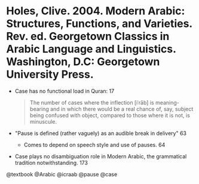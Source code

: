 # Holes, Clive. 2004. Modern Arabic: Structures, Functions, and Varieties. Rev. ed. Georgetown Classics in Arabic Language and Linguistics. Washington, D.C: Georgetown University Press.

- Case has no functional load in Quran: 17

  > The number of cases where the inflection [iʿrāb] is meaning-bearing and in which there would be a real chance of, say, subject being confused with object, compared to those where it is not, is minuscule.

- "Pause is defined (rather vaguely) as an audible break in delivery" 63
  - Comes to depend on speech style and use of pauses. 64

- Case plays no disambiguation role in Modern Arabic, the grammatical tradition notwithstanding. 173

@textbook
@Arabic
@icraab
@pause
@case
